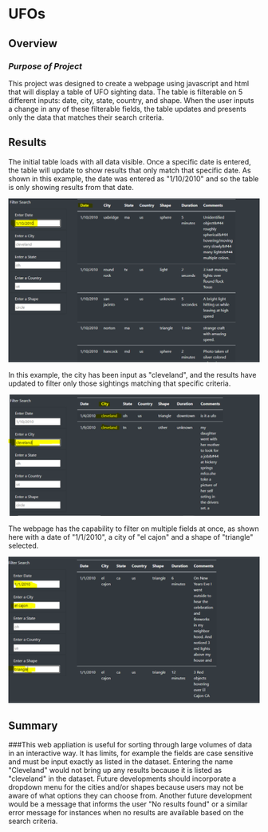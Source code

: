 # UFOs

## Overview
### *Purpose of Project*
This project was designed to create a webpage using javascript and html that will display a table of UFO sighting data. The table is filterable on 5 different inputs: date, city, state, country, and shape. When the user inputs a change in any of these filterable fields, the table updates and presents only the data that matches their search criteria.

## Results
The initial table loads with all data visible. Once a specific date is entered, the table will update to show results that only match that specific date. As shown in this example, the date was entered as "1/10/2010" and so the table is only showing results from that date.

![Filtered by Date](/images/date-filtered-jan-10.PNG)


In this example, the city has been input as "cleveland", and the results have updated to filter only those sightings matching that specific criteria. 

![Filtered by City](/images/city-filtered-cleveland.PNG)

The webpage has the capability to filter on multiple fields at once, as shown here with a date of "1/1/2010", a city of "el cajon" and a shape of "triangle" selected. 

![Multiple Filters](/images/multiple-filters.PNG)


## Summary
###This web appliation is useful for sorting through large volumes of data in an interactive way. It has limits, for example the fields are case sensitive and must be input exactly as listed in the dataset. Entering the name "Cleveland" would not bring up any results because it is listed as "cleveland" in the dataset. 
Future developments should incorporate a dropdown menu for the cities and/or shapes because users may not be aware of what options they can choose from. Another future development would be a message that informs the user "No results found" or a similar error message for instances when no results are available based on the search criteria. 
